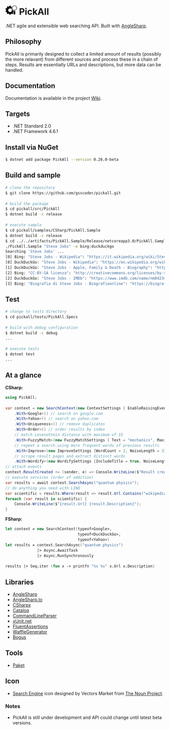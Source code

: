 # <img src="/assets/icon.png" height="30px" alt="PickAll Logo"> PickAll

.NET agile and extensible web searching API. Built with [AngleSharp](https://anglesharp.github.io/).

## Philosophy

PickAll is primarily designed to collect a limited amount of results (possibly the more relavant) from different sources and process these in a chain of steps. Results are essentially URLs and descriptions, but more data can be handled.

## Documentation

Documentation is available in the project [Wiki](https://github.com/gsscoder/pickall/wiki).

## Targets

- .NET Standard 2.0
- .NET Framework 4.6.1

## Install via NuGet

```sh
$ dotnet add package PickAll --version 0.26.0-beta
```

## Build and sample

```sh
# clone the repository
$ git clone https://github.com/gsscoder/pickall.git

# build the package
$ cd pickall/src/PickAll
$ dotnet build -c release

# execute sample
$ cd pickall/samples/CSharp/PickAll.Sample
$ dotnet build -c release
$ cd ../../artifacts/PickAll.Sample/Release/netcoreapp3.0/PickAll.Sample
./PickAll.Sample "Steve Jobs" -e bing:duckduckgo
Searching 'Steve Jobs' ...
[0] Bing: "Steve Jobs - Wikipedia": "https://it.wikipedia.org/wiki/Steve_Jobs"
[0] DuckDuckGo: "Steve Jobs - Wikipedia": "https://en.wikipedia.org/wiki/Steve_Jobs"
[1] DuckDuckGo: "Steve Jobs - Apple, Family & Death - Biography": "https://www.biography.com/business-figure/steve-jobs"
[2] Bing: "CC-BY-SA licenza": "http://creativecommons.org/licenses/by-sa/3.0/"
[2] DuckDuckGo: "Steve Jobs - IMDb": "https://www.imdb.com/name/nm0423418/"
[3] Bing: "Biografia di Steve Jobs - Biografieonline": "https://biografieonline.it/biografia.htm?BioID=1560&biografia=Steve+Jobs"
```

## Test

```sh
# change to tests directory
$ cd pickall/tests/PickAll.Specs

# build with debug configuration
$ dotnet build -c debug
...

# execute tests
$ dotnet test
...
```

## At a glance

**CSharp:**
```csharp
using PickAll;

var context = new SearchContext(new ContextSettings { EnableRaisingEvents = true })
    .With<Google>() // search on google.com
    .With<Yahoo>() // search on yahoo.com
    .With<Uniqueness>() // remove duplicates
    .With<Order>() // order results by index
    // match Levenshtein distance with maximum of 15
    .With<FuzzyMatch>(new FuzzyMatchSettings { Text = "mechanics", MaximumDistance = 15 });
    // repeat a search using more frequent words of previous results
    .With<Improve>(new ImproveSettings {WordCount = 2, NoiseLength = 3})
    // scrape result pages and extract distinct words
    .With<Wordify>(new WordifySettings {IncludeTitle = true, NoiseLength = 3});
// attach events
context.ResultCreated += (sender, e) => Console.WriteLine($"Result created from {e.Result.Originator}");
// execute services (order of addition)
var results = await context.SearchAsync("quantum physics");
// do anything you need with LINQ
var scientific = results.Where(result => result.Url.Contains("wikipedia"));
foreach (var result in scientific) {
    Console.WriteLine($"{result.Url} {result.Description}");
}
```

**FSharp:**
```fsharp
let context = new SearchContext(typeof<Google>,
                                typeof<DuckDuckGo>,
                                typeof<Yahoo>)
let results = context.SearchAsync("quantum physics")
              |> Async.AwaitTask
              |> Async.RunSynchronously

results |> Seq.iter (fun x -> printfn "%s %s" x.Url x.Description)
```

## Libraries

- [AngleSharp](https://github.com/AngleSharp/AngleSharp)
- [AngleSharp.Io](https://github.com/AngleSharp/AngleSharp.Io)
- [CSharpx](https://github.com/gsscoder/csharpx)
- [Cataloq](https://github.com/gsscoder/cataloq)
- [CommandLineParser](https://github.com/commandlineparser/commandline)
- [xUnit.net](https://github.com/xunit/xunit)
- [FluentAssertions](https://github.com/fluentassertions/fluentassertions)
- [WaffleGenerator](https://github.com/SimonCropp/WaffleGenerator)
- [Bogus](https://github.com/bchavez/Bogus)

## Tools

- [Paket](https://github.com/fsprojects/Paket)

## Icon

- [Search Engine](https://thenounproject.com/search/?q=search%20engine&i=2054907) icon designed by Vectors Market from [The Noun Project](https://thenounproject.com/).

### Notes

- PickAll is still under development and API could change until latest beta versions.